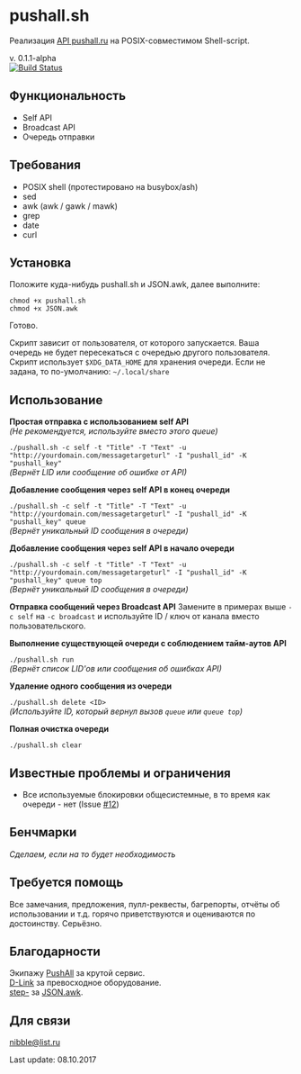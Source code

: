 # pushall.sh

Реализация [API pushall.ru](https://pushall.ru/blog/api) на POSIX-совместимом Shell-script.

v. 0.1.1-alpha  
[![Build Status](https://travis-ci.org/nibb13/pushall.sh.svg?branch=develop)](https://travis-ci.org/nibb13/pushall.sh)

## Функциональность

* Self API
* Broadcast API
* Очередь отправки

## Требования

* POSIX shell (протестировано на busybox/ash)
* sed
* awk (awk / gawk / mawk)
* grep
* date
* curl

## Установка

Положите куда-нибудь pushall.sh и JSON.awk, далее выполните:

	chmod +x pushall.sh
	chmod +x JSON.awk

Готово.

Скрипт зависит от пользователя, от которого запускается. Ваша очередь не будет пересекаться с очередью другого пользователя.
Скрипт использует `$XDG_DATA_HOME` для хранения очереди. Если не задана, то по-умолчанию: `~/.local/share`

## Использование

**Простая отправка с использованием self API**  
*(Не рекомендуется, используйте вместо этого queue)*

`./pushall.sh -c self -t "Title" -T "Text" -u "http://yourdomain.com/messagetargeturl" -I "pushall_id" -K "pushall_key"`  
*(Вернёт LID или сообщение об ошибке от API)*

**Добавление сообщения через self API в конец очереди**

`./pushall.sh -c self -t "Title" -T "Text" -u "http://yourdomain.com/messagetargeturl" -I "pushall_id" -K "pushall_key" queue`  
*(Вернёт уникальный ID сообщения в очереди)*

**Добавление сообщения через self API в начало очереди**

`./pushall.sh -c self -t "Title" -T "Text" -u "http://yourdomain.com/messagetargeturl" -I "pushall_id" -K "pushall_key" queue top`  
*(Вернёт уникальный ID сообщения в очереди)*

**Отправка сообщений через Broadcast API**
Замените в примерах выше `-c self` на `-c broadcast` и используйте ID / ключ от канала вместо пользовательского.

**Выполнение существующей очереди с соблюдением тайм-аутов API**

`./pushall.sh run`  
*(Вернёт список LID'ов или сообщения об ошибках API)*

**Удаление одного сообщения из очереди**

`./pushall.sh delete <ID>`  
*(Используйте ID, который вернул вызов `queue` или `queue top`)*

**Полная очистка очереди**

`./pushall.sh clear`

## Известные проблемы и ограничения

* Все используемые блокировки общесистемные, в то время как очереди - нет (Issue [#12](https://github.com/nibb13/pushall.sh/issues/12))

## Бенчмарки

*Сделаем, если на то будет необходимость*

## Требуется помощь

Все замечания, предложения, пулл-реквесты, багрепорты, отчёты об использовании и т.д. горячо приветствуются и оцениваются по достоинству. Серьёзно.

## Благодарности

Экипажу [PushAll](https://pushall.ru) за крутой сервис.  
[D-Link](http://dlink.com) за превосходное оборудование.  
[step-](https://github.com/step-) за [JSON.awk](https://github.com/step-/JSON.awk).

## Для связи

<nibble@list.ru>  

Last update: 08.10.2017
